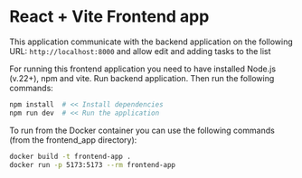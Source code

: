 # React + Vite Frontend app

This application communicate with the backend application on the following URL: `http://localhost:8000` and allow edit and adding tasks to the list

For running this frontend application you need to have installed Node.js (v.22+), npm and vite.
Run backend application. Then run the following commands:

```bash
npm install  # << Install dependencies
npm run dev  # << Run the application
```

To run from the Docker container you can use the following commands (from the frontend_app directory):

```bash
docker build -t frontend-app .
docker run -p 5173:5173 --rm frontend-app
```
